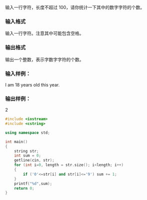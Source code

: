 输入一行字符，长度不超过 100，请你统计一下其中的数字字符的个数。

### 输入格式
输入一行字符。注意其中可能包含空格。

### 输出格式
输出一个整数，表示字数字字符的个数。

### 输入样例：
I am 18 years old this year.
### 输出样例：
2

```c++
#include <iostream>
#include <cstring>

using namespace std;

int main()
{
    string str;
    int sum = 0;
    getline(cin, str);
    for (int i=0, length = str.size(); i<length; i++)
    {
        if ('0'<=str[i] and str[i]<='9') sum += 1; 
    }
    printf("%d",sum);
    return 0;
}
```

